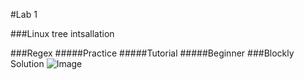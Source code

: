 #Lab 1

###Linux tree intsallation

###Regex
#####Practice
#####Tutorial
#####Beginner
###Blockly Solution
![Image](https://cloud.githubusercontent.com/assets/6782430/12841212/2a4649b2-cbb8-11e5-80e2-e875f31a9cfa.png)
